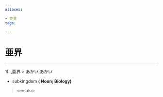 ```yaml
---
aliases:
    
- 亜界
tags:
    
---
```


# 亜界
---
1).
,亜界 > あかい,あかい

- subkingdom
**( Noun; Biology)**
> see also: 
            